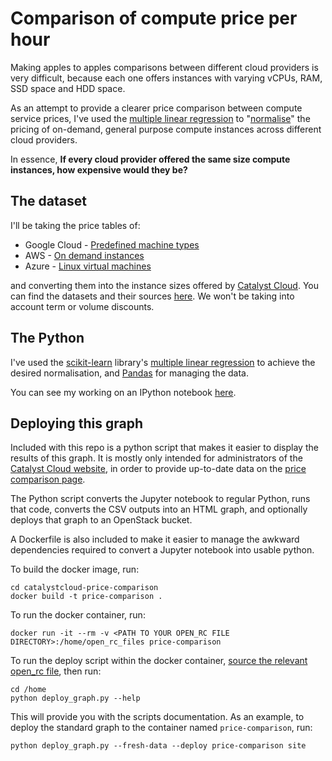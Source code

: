 # Comparison of compute price per hour

Making apples to apples comparisons between different cloud providers is very
difficult, because each one offers instances with varying vCPUs, RAM, SSD space
and HDD space.

As an attempt to provide a clearer price comparison between compute service
prices, I've used the [multiple linear
regression](https://en.wikipedia.org/wiki/Linear_regression) to
"[normalise](https://en.wikipedia.org/wiki/Normalization_(statistics))" the
pricing of on-demand, general purpose compute instances across different cloud
providers.

In essence, **If every cloud provider offered the same size compute instances,
how expensive would they be?**

## The dataset

I'll be taking the price tables of:

* Google Cloud - [Predefined machine types](https://cloud.google.com/compute/pricing#predefined_machine_types)
* AWS - [On demand instances](https://aws.amazon.com/ec2/pricing/on-demand/)
* Azure - [Linux virtual machines](https://azure.microsoft.com/en-us/pricing/details/virtual-machines/linux/)

and converting them into the instance sizes offered by [Catalyst
Cloud](https://catalystcloud.nz/pricing/price-list/). You can find the datasets
and their sources
[here](https://nbviewer.jupyter.org/github/catalyst-cloud/cloud-price-comparison/blob/master/cloud_price_comparison.ipynb).
We won't be taking into account term or volume discounts.

## The Python

I've used the [scikit-learn](http://scikit-learn.org/stable/) library's
[multiple linear
regression](http://scikit-learn.org/stable/modules/generated/sklearn.linear_model.LinearRegression.html)
to achieve the desired normalisation, and [Pandas](http://pandas.pydata.org/)
for managing the data.

You can see my working on an IPython notebook
[here](https://nbviewer.jupyter.org/github/catalyst-cloud/cloud-price-comparison/blob/master/cloud_price_comparison.ipynb).

## Deploying this graph

Included with this repo is a python script that makes it easier to display the
results of this graph. It is mostly only intended for administrators of the
[Catalyst Cloud website](https://catalystcloud.nz/), in order to provide
up-to-date data on the [price comparison
page](https://catalystcloud.nz/pricing/price-comparison/).

The Python script converts the Jupyter notebook to regular Python, runs that
code, converts the CSV outputs into an HTML graph, and optionally deploys that
graph to an OpenStack bucket.

A Dockerfile is also included to make it easier to manage the awkward
dependencies required to convert a Jupyter notebook into usable python.

To build the docker image, run:

```
cd catalystcloud-price-comparison
docker build -t price-comparison .
```

To run the docker container, run:

```
docker run -it --rm -v <PATH TO YOUR OPEN_RC FILE DIRECTORY>:/home/open_rc_files price-comparison
```

To run the deploy script within the docker container, [source the relevant
open_rc
file](https://docs.catalystcloud.nz/sdks-and-toolkits/cli/configure.html#source-an-openstack-rc-file),
then run:

```
cd /home
python deploy_graph.py --help
```

This will provide you with the scripts documentation. As an example, to deploy
the standard graph to the container named `price-comparison`, run:

```
python deploy_graph.py --fresh-data --deploy price-comparison site
```

